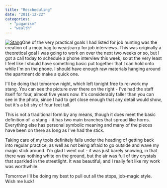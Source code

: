 ```yaml
---
title: "Rescheduling"
date: "2011-12-22"
categories: 
  - "paganism"
  - "wealth"
---
```


[![](http://jackwren.files.wordpress.com/2011/12/028.jpg?w=225 "Stang")](http://jackwren.files.wordpress.com/2011/12/028.jpg)One of the very practical goals I had listed for job hunting was the creation of a mojo bag to wear/carry for job interviews. This was originally a theoretical goal I was going to work on over the next two weeks or so, but I got a call today to schedule a phone interview this week, so at the very least I feel like I should have something basic put together that I can hold onto while I'm on the phone. I should have enough raw materials hanging around the apartment do make a quick one.

I'll be doing that tomorrow night, which left tonight free to re-work my stang. You can see the picture over there on the right - I've had the staff itself for four, almost five years now. It's considerably taller than you can see in the photo, since I had to get close enough that any detail would show, but it's a bit shy of four feet tall.

This is not a traditional form by any means, though it does meet the basic definition of  a stang - it has two main branches that spread like horns. Everything else has personal symbolic meaning and many of the pieces have been on there as long as I've had the stick.

Taking care of my tools definitely falls under the heading of getting back into regular practice, as well as not being afraid to go outside and wave my magic stick around. I'm glad I went out - it was just barely snowing, in that there was nothing white on the ground, but the air was full of tiny crystals that sparkled in the streetlight. It was beautiful, and I really felt like my work was worthwhile.

Tomorrow I'll be doing my best to pull out all the stops, job-magic style. Wish me luck!
